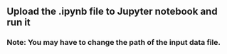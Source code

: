 ## Upload the .ipynb file to Jupyter notebook and run it

### **Note: You may have to change the path of the input data file.** 
